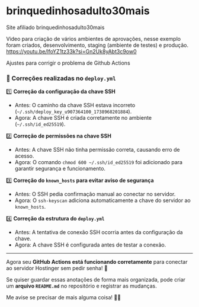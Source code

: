 # brinquedinhosadulto30mais
Site afiliado brinquedinhosadulto30mais

Video para criação de vários ambientes de aprovações, nesse exemplo foram criados, desenvolvimento, staging (ambiente de testes) e produção.
https://youtu.be/lfoYZ1tz33k?si=Gn2Uk8yAbt3c9ow0

Ajustes para corrigir o problema de Github Actions

### **🔧 Correções realizadas no `deploy.yml`**
1️⃣ **Correção da configuração da chave SSH**  
   - Antes: O caminho da chave SSH estava incorreto (`~/.ssh/deploy_key_u907364100_1738968201884`).  
   - Agora: A chave SSH é criada corretamente no ambiente (`~/.ssh/id_ed25519`).  

2️⃣ **Correção de permissões na chave SSH**  
   - Antes: A chave SSH não tinha permissão correta, causando erro de acesso.  
   - Agora: O comando `chmod 600 ~/.ssh/id_ed25519` foi adicionado para garantir segurança e funcionamento.  

3️⃣ **Correção do `known_hosts` para evitar aviso de segurança**  
   - Antes: O SSH pedia confirmação manual ao conectar no servidor.  
   - Agora: O `ssh-keyscan` adiciona automaticamente a chave do servidor ao `known_hosts`.  

4️⃣ **Correção da estrutura do `deploy.yml`**  
   - Antes: A tentativa de conexão SSH ocorria antes da configuração da chave.  
   - Agora: A chave SSH é configurada antes de testar a conexão.  

---

Agora seu **GitHub Actions está funcionando corretamente** para conectar ao servidor Hostinger sem pedir senha! 🎉  

Se quiser guardar essas anotações de forma mais organizada, pode criar um **arquivo `README.md`** no repositório e registrar as mudanças.  

Me avise se precisar de mais alguma coisa! 🚀💪
